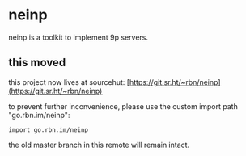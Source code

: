 # neinp

neinp is a toolkit to implement 9p servers.

## this moved

this project now lives at sourcehut: [https://git.sr.ht/~rbn/neinp](https://git.sr.ht/~rbn/neinp)

to prevent further inconvenience, please use the custom import path "go.rbn.im/neinp":

	import go.rbn.im/neinp

the old master branch in this remote will remain intact.

